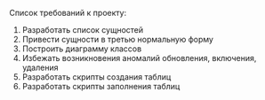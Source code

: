 Список требований к проекту:

1. Разработать список сущностей
2. Привести сущности в третью нормальную форму
3. Построить диаграмму классов
4. Избежать возникновения аномалий обновления, включения, удаления
5. Разработать скрипты создания таблиц
6. Разработать скрипты заполнения таблиц